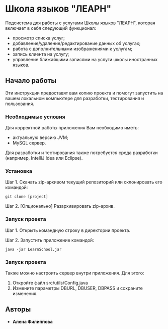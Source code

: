 # Школа языков "ЛЕАРН"

Подсистема для работы с услугами Школы языков "ЛЕАРН", которая включает в себя следующий функционал: 
+ просмотр списка услуг; 
+ добавление/удаление/редактирование данных об услугах;
+ работа с дополнительными изображениями к услугам;
+ запись клиента на услугу;
+ управление ближайшими записями на услуги школы иностранных языков. 

## Начало работы

Эти инструкции предоставят вам копию проекта и помогут запустить на вашем локальном компьютере для разработки, тестирования и пользования.

### Необходимые условия

Для корректной работы приложения Вам необходимо иметь:
+ актуальную версию JVM;
+ MySQL сервер.

Для разработки и тестирования также потребуется среда разработки (например, IntelliJ Idea или Eclipse).


### Установка

Шаг 1.
Скачать zip-архивом текущий репозиторий или склонировать его командой:

```
git clone [project]
```

Шаг 2. [Опционально]
Разархивировать zip-архив.

### Запуск проекта

Шаг 1.
Открыть командную строку в директории проекта.

Шаг 2. Запустить приложение командой:
```
java -jar LearnSchool.jar
```

### Запуск проекта
Также можно настроить сервер внутри приложения. Для этого:
1. Откройте файл src/utils/Config.java
2. Измените параметры DBURL, DBUSER, DBPASS и сохраните изменения.

## Авторы

* **Алена Филиппова**